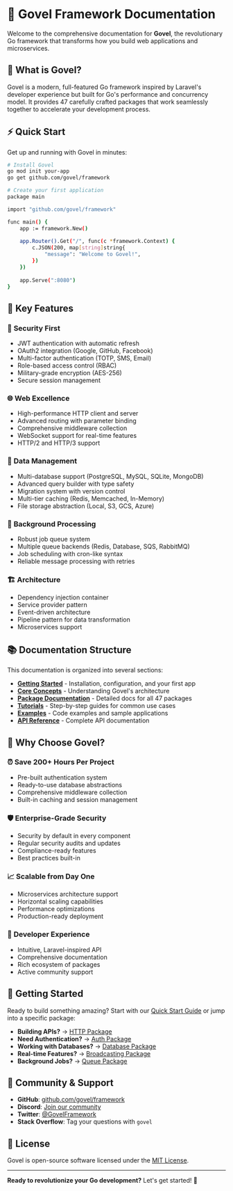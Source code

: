 # 🚀 Govel Framework Documentation

Welcome to the comprehensive documentation for **Govel**, the revolutionary Go framework that transforms how you build web applications and microservices.

## 🌟 What is Govel?

Govel is a modern, full-featured Go framework inspired by Laravel's developer experience but built for Go's performance and concurrency model. It provides 47 carefully crafted packages that work seamlessly together to accelerate your development process.

## ⚡ Quick Start

Get up and running with Govel in minutes:

```bash
# Install Govel
go mod init your-app
go get github.com/govel/framework

# Create your first application
package main

import "github.com/govel/framework"

func main() {
    app := framework.New()
    
    app.Router().Get("/", func(c *framework.Context) {
        c.JSON(200, map[string]string{
            "message": "Welcome to Govel!",
        })
    })
    
    app.Serve(":8080")
}
```

## 🎯 Key Features

### 🔐 **Security First**
- JWT authentication with automatic refresh
- OAuth2 integration (Google, GitHub, Facebook)
- Multi-factor authentication (TOTP, SMS, Email)
- Role-based access control (RBAC)
- Military-grade encryption (AES-256)
- Secure session management

### 🌐 **Web Excellence**
- High-performance HTTP client and server
- Advanced routing with parameter binding
- Comprehensive middleware collection
- WebSocket support for real-time features
- HTTP/2 and HTTP/3 support

### 💾 **Data Management**
- Multi-database support (PostgreSQL, MySQL, SQLite, MongoDB)
- Advanced query builder with type safety
- Migration system with version control
- Multi-tier caching (Redis, Memcached, In-Memory)
- File storage abstraction (Local, S3, GCS, Azure)

### 🔄 **Background Processing**
- Robust job queue system
- Multiple queue backends (Redis, Database, SQS, RabbitMQ)
- Job scheduling with cron-like syntax
- Reliable message processing with retries

### 🏗️ **Architecture**
- Dependency injection container
- Service provider pattern
- Event-driven architecture
- Pipeline pattern for data transformation
- Microservices support

## 📚 Documentation Structure

This documentation is organized into several sections:

- **[Getting Started](getting-started/quick-start.md)** - Installation, configuration, and your first app
- **[Core Concepts](core-concepts/architecture.md)** - Understanding Govel's architecture
- **[Package Documentation](packages/)** - Detailed docs for all 47 packages
- **[Tutorials](tutorials/)** - Step-by-step guides for common use cases
- **[Examples](examples/)** - Code examples and sample applications
- **[API Reference](api-reference/)** - Complete API documentation

## 🚀 Why Choose Govel?

### ⏰ **Save 200+ Hours Per Project**
- Pre-built authentication system
- Ready-to-use database abstractions
- Comprehensive middleware collection
- Built-in caching and session management

### 🛡️ **Enterprise-Grade Security**
- Security by default in every component
- Regular security audits and updates
- Compliance-ready features
- Best practices built-in

### 📈 **Scalable from Day One**
- Microservices architecture support
- Horizontal scaling capabilities
- Performance optimizations
- Production-ready deployment

### 🎨 **Developer Experience**
- Intuitive, Laravel-inspired API
- Comprehensive documentation
- Rich ecosystem of packages
- Active community support

## 🏃 Getting Started

Ready to build something amazing? Start with our [Quick Start Guide](getting-started/quick-start.md) or jump into a specific package:

- **Building APIs?** → [HTTP Package](packages/http/README.md)
- **Need Authentication?** → [Auth Package](packages/auth/README.md)
- **Working with Databases?** → [Database Package](packages/database/README.md)
- **Real-time Features?** → [Broadcasting Package](packages/broadcasting/README.md)
- **Background Jobs?** → [Queue Package](packages/queue/README.md)

## 🤝 Community & Support

- **GitHub**: [github.com/govel/framework](https://github.com/govel/framework)
- **Discord**: [Join our community](https://discord.gg/govel)
- **Twitter**: [@GovelFramework](https://twitter.com/GovelFramework)
- **Stack Overflow**: Tag your questions with `govel`

## 📄 License

Govel is open-source software licensed under the [MIT License](https://opensource.org/licenses/MIT).

---

**Ready to revolutionize your Go development?** Let's get started! 🚀

